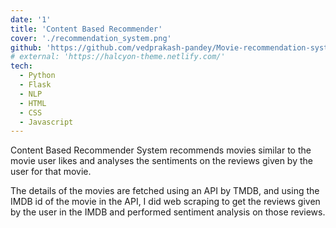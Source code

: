 ```yaml
---
date: '1'
title: 'Content Based Recommender'
cover: './recommendation_system.png'
github: 'https://github.com/vedprakash-pandey/Movie-recommendation-system'
# external: 'https://halcyon-theme.netlify.com/'
tech:
  - Python
  - Flask
  - NLP
  - HTML
  - CSS
  - Javascript
---
```


Content Based Recommender System recommends movies similar to the movie user likes and analyses the sentiments on the reviews given by the user for that movie.

The details of the movies are fetched using an API by TMDB, and using the IMDB id of the movie in the API, I did web scraping to get the reviews given by the user in the IMDB and performed sentiment analysis on those reviews.
